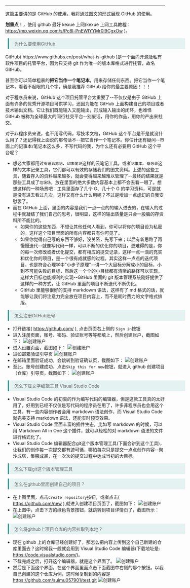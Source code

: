<style>
.blockquote {
   margin-left:0.6em !important;
   padding:0.5em 1.2em !important;
   border-left:3px solid rgba(15,148,136,1) !important;
   width:560px !important;
   box-sizing:border-box !important;
   background-color:rgba(15,148,136,0.1) !important;
   color:#666 !important
}
</style>
****
这篇主要讲的是 GitHub 的使用，我将通过图文的形式展现 GitHub 的使用。

**划重点！**，使用 github 最好 kexue 上网(kexue 上网工具教程：https://mp.weixin.qq.com/s/Pc8l-PnEWIYYMr0l9CgxOw )。

<blockquote class="blockquote">为什么要使用GitHub</blockquote>
GitHub( https://www.githubs.cn/post/what-is-github )是一个面向开源及私有软件项目的托管平台，因为只支持 git 作为唯一的版本库格式进行托管，故名 GitHub。

甚至你可以简单粗暴的**把它当作一个笔记本**，用来存储任何东西。把它当作一个笔记本，看着不起眼的几个字，确是我推荐 GitHub 给你的最主要原因！！！

对于程序员来说，GitHub 这个项目托管平台太重要了--不仅仅是由于 GitHub 上面有许多的优秀开源项目可供学习，还因为能在 GitHub 上面构建自己的项目或者技术输出文档。它让我们既能输入又能输出，形成输入输出的闭环，也难怪 GitHub 被称为全球最大的同行社交平台--别废话，用你的作品，用你的产出来社交。

对于非程序员来说，也不用写代码，写技术文档，GitHub 这个平台是不是就没什么用了？还记得我上面说的那句话不--把它当作一个笔记本。你估计还有疑问--市面上的记事本/笔记本这么多，不写代码的我，为什么还有必要用 GitHub 这个平台呢？

- 想必大家都用过`有道云笔记`、`印象笔记`这样的云笔记工具，或者`记事本`、`备忘录`这样的文本记录工具，它们都可以有效的存储我们的图文资料。上述的这些工具，随着存入的资料越来越多，就会变得越来越难以管理了--最终的结果就是那些工具成了`垃圾场`，放在里面的绝大多数内容基本上都不会去看一眼了。想想这样的一种场景吧：工具里面存了几个 G、几十个 G 的学习资料，可是就是没有进去看过几次，这样又有什么什么用呢？不过是增加一点虚幻的自我安慰罢了。
- 而在 GitHub 上面，里面的内容是我们一点一点的的输入进去的，在输入的过程中就凝结了我们自己的思考，很明显，这样的输出质量是只会一股脑的存资料所不能比的。
  - 如果你的这些东西，不想让其他任何人看到，你可以将你的项目设为私密的，这样这个项目里面的所有内容都只有你可见了。
  - 如果你觉得自己写的东西不够好，没关系，先写下来；以后有新思路了再慢慢迭代--就像写代码一样，可以不断的优化你的项目，更难得的是，你的每一次修改或者优化提交，都有相应的提交记录，这样一点一滴的充实和优化你的项目，是一个很有成就感的过程。其实这样一点点的迭代项目，也是符合心理学中"小步子原理"--讲一个大目标分解成小的目标，小到不可能失败的目标，然后这一个个的小目标都有清晰的路径可以实现，这样大目标也能顺利的实现--GitHub 里面的 git 版本管理系统刚好提供了这样的一种方式，让 GitHub 里面的项目不断迭代不断优化。
  - GitHub 里能够很好的支持 markdowm 语法，这样有了 md 格式的话，就能够让我们将注意力完全放在项目内容上，而不是耗时费力的文字格式排版。

<blockquote class="blockquote">怎么注册GitHub账号</blockquote>

- 打开链接( https://github.com/ ), 点击页面右上侧的 `Sign in`按钮
- 进入注册页面，账号、密码、验证账号等等都填上，然后创建账户，截图如下：
  ![创建账户](../image/github01.PNG)
- 进入设置页面，截图如下：
  ![创建账户](../image/github02.PNG)
- 进如邮箱验证引导页
  ![创建账户](../image/github03.PNG)
- 在邮箱里面验证成功，会跳转到验证确认页，截图如下：
  ![创建账户](../image/github04.PNG)
- 至此，账号创建成功，点击`Skip this for now`按钮，就进入 github 创建项目（仓库）引导页，截图如下：
  ![创建账户](../image/github05.PNG)

<blockquote class="blockquote">怎么下载文字编辑工具 Visual Studio Code</blockquote>

- Visual Studio Code 的初衷的作为编写代码的编辑器，但是这款工具真的太好用了，好用到已经不仅仅是写代码的程序员在用了，许多非程序员也会用这个工具，有一些内容创作者会用 markdown 语法创作，而 Visual Studio Code 就完美支持 markdown 语法，还能实时预览效果。
- Visual Studio Code 里面丰富的插件生态，比如写 markdown 的时候，可以用 Markdown All in One 这个插件，就可以轻松的对 markdown 语法的文件进行格式化了。
- Visual Studio Code 编辑器配合git这个版本管理工具(下面会讲到这个工具)，让我们的创作每一次提交都有迹可循，哪怕每次只是提交一点点创作内容--聚沙成塔，集腋成裘，在一次次的提交过程中达成当初的大目标。

<blockquote class="blockquote">怎么下载git这个版本管理工具</blockquote>

<blockquote class="blockquote">怎么在github里面创建自己的项目？</blockquote>

- 在上图里面，点击`Create repository`按钮，或者点击( https://github.com/new ),就进入创建项目页面了，截图如下：
  ![创建账户](../image/github06.PNG)
- 在上图中，点击下方的绿色背景按钮，就跳转到项目详情页了，截图所示：
  ![创建账户](../image/github07.PNG)

<blockquote class="blockquote">怎么将github上项目仓库的内容拉取到本地？</blockquote>

- 现在 github 上的仓库已经创建好了，那怎么把内容上传到这个自己新建的仓库里面去？这时候我一般就会用到 Visual Studio Code 编辑器(下载地址是: https://code.visualstudio.com/)。
- 下载完成之后，打开这个编辑器，就是这个界面了。
  ![创建账户](../image/github08.PNG)
- 然后是下面这个界面，在这个界面里面点击下面截图中右侧的那个按钮。以我自己创建的这个仓库为例，这时候复制到的内容是 https://github.com/suimu057901/test.git
  ![创建账户](../image/github08.PNG)
